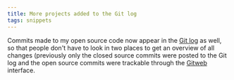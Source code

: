```yaml
---
title: More projects added to the Git log
tags: snippets
---
```


Commits made to my open source code now appear in the [Git log](http://typechecked.net/a/about/wincent/weblog/svn-log/archives/) as well, so that people don't have to look in two places to get an overview of all changes (previously only the closed source commits were posted to the Git log and the open source commits were trackable through the [Gitweb](http://typechecked.net/wiki/Gitweb) interface.
